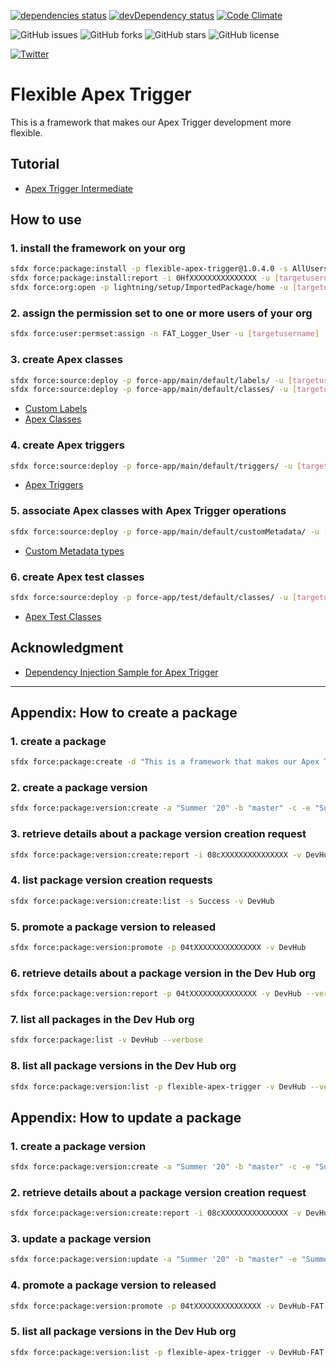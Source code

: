 [![dependencies status](https://david-dm.org/takahitomiyamoto/flexible-apex-trigger.svg)](https://david-dm.org/takahitomiyamoto/flexible-apex-trigger)
[![devDependency status](https://david-dm.org/takahitomiyamoto/flexible-apex-trigger/dev-status.svg)](https://david-dm.org/takahitomiyamoto/flexible-apex-trigger#info=devDependencies)
[![Code Climate](https://codeclimate.com/github/takahitomiyamoto/flexible-apex-trigger.svg)](https://codeclimate.com/github/takahitomiyamoto/flexible-apex-trigger)

![GitHub issues](https://img.shields.io/github/issues/takahitomiyamoto/flexible-apex-trigger)
![GitHub forks](https://img.shields.io/github/forks/takahitomiyamoto/flexible-apex-trigger)
![GitHub stars](https://img.shields.io/github/stars/takahitomiyamoto/flexible-apex-trigger)
![GitHub license](https://img.shields.io/github/license/takahitomiyamoto/flexible-apex-trigger?color=blue)

<a href="https://twitter.com/intent/tweet?text=Happy Coding!!&url=https%3A%2F%2Fgithub.com%2Ftakahitomiyamoto%2Fflexible-apex-trigger"><img alt="Twitter" src="https://img.shields.io/twitter/url?style=social&url=https%3A%2F%2Fgithub.com%2Ftakahitomiyamoto%2Fflexible-apex-trigger"></a>

# Flexible Apex Trigger

This is a framework that makes our Apex Trigger development more flexible.

## Tutorial

- [Apex Trigger Intermediate](https://takahitomiyamoto.github.io/apex-trigger-intermediate/)

## How to use

### 1. install the framework on your org

```sh
sfdx force:package:install -p flexible-apex-trigger@1.0.4.0 -s AllUsers -u [targetusername]
sfdx force:package:install:report -i 0HfXXXXXXXXXXXXXXX -u [targetusername]
sfdx force:org:open -p lightning/setup/ImportedPackage/home -u [targetusername]
```

### 2. assign the permission set to one or more users of your org

```sh
sfdx force:user:permset:assign -n FAT_Logger_User -u [targetusername]
```

### 3. create Apex classes

```sh
sfdx force:source:deploy -p force-app/main/default/labels/ -u [targetusername]
sfdx force:source:deploy -p force-app/main/default/classes/ -u [targetusername]
```

- [Custom Labels](https://github.com/takahitomiyamoto/flexible-apex-trigger/tree/master/force-app/main/default/labels)
- [Apex Classes](https://github.com/takahitomiyamoto/flexible-apex-trigger/tree/master/force-app/main/default/classes)

### 4. create Apex triggers

```sh
sfdx force:source:deploy -p force-app/main/default/triggers/ -u [targetusername]
```

- [Apex Triggers](https://github.com/takahitomiyamoto/flexible-apex-trigger/tree/master/force-app/main/default/triggers)

### 5. associate Apex classes with Apex Trigger operations

```sh
sfdx force:source:deploy -p force-app/main/default/customMetadata/ -u [targetusername]
```

- [Custom Metadata types](https://github.com/takahitomiyamoto/flexible-apex-trigger/tree/master/force-app/main/default/customMetadata)

### 6. create Apex test classes

```sh
sfdx force:source:deploy -p force-app/test/default/classes/ -u [targetusername]
```

- [Apex Test Classes](https://github.com/takahitomiyamoto/flexible-apex-trigger/tree/master/force-app/test/default/classes)

## Acknowledgment

- [Dependency Injection Sample for Apex Trigger](https://github.com/takahitomiyamoto/di-sample-apex-trigger)

---

## Appendix: How to create a package

### 1. create a package

```sh
sfdx force:package:create -d "This is a framework that makes our Apex Trigger development more flexible." -e -n "flexible-apex-trigger" -r force-app-fat -t Unlocked -v DevHub
```

### 2. create a package version

```sh
sfdx force:package:version:create -a "Summer '20" -b "master" -c -e "Summer '20 (API version 49.0)" -f config/project-scratch-def.json -n 1.0.0.0 -p 0HoXXXXXXXXXXXXXXX -t v49.0 -v DevHub -x --postinstallurl "https://github.com/takahitomiyamoto/flexible-apex-trigger" --releasenotesurl "https://github.com/takahitomiyamoto/flexible-apex-trigger/releases"
```

### 3. retrieve details about a package version creation request

```sh
sfdx force:package:version:create:report -i 08cXXXXXXXXXXXXXXX -v DevHub
```

### 4. list package version creation requests

```sh
sfdx force:package:version:create:list -s Success -v DevHub
```

### 5. promote a package version to released

```sh
sfdx force:package:version:promote -p 04tXXXXXXXXXXXXXXX -v DevHub
```

### 6. retrieve details about a package version in the Dev Hub org

```sh
sfdx force:package:version:report -p 04tXXXXXXXXXXXXXXX -v DevHub --verbose
```

### 7. list all packages in the Dev Hub org

```sh
sfdx force:package:list -v DevHub --verbose
```

### 8. list all package versions in the Dev Hub org

```sh
sfdx force:package:version:list -p flexible-apex-trigger -v DevHub --verbose
```

## Appendix: How to update a package

### 1. create a package version

```sh
sfdx force:package:version:create -a "Summer '20" -b "master" -c -e "Summer '20 (API version 49.0)" -f config/project-scratch-def.json -n 1.0.1.0 -p 0HoXXXXXXXXXXXXXXX -t v49.0 -v DevHub-FAT -x --postinstallurl "https://github.com/takahitomiyamoto/flexible-apex-trigger" --releasenotesurl "https://github.com/takahitomiyamoto/flexible-apex-trigger/releases"
```

### 2. retrieve details about a package version creation request

```sh
sfdx force:package:version:create:report -i 08cXXXXXXXXXXXXXXX -v DevHub-FAT
```

### 3. update a package version

```sh
sfdx force:package:version:update -a "Summer '20" -b "master" -e "Summer '20 (API version 49.0)" -p 04tXXXXXXXXXXXXXXX -t v49.0 -v DevHub-FAT
```

### 4. promote a package version to released

```sh
sfdx force:package:version:promote -p 04tXXXXXXXXXXXXXXX -v DevHub-FAT
```

### 5. list all package versions in the Dev Hub org

```sh
sfdx force:package:version:list -p flexible-apex-trigger -v DevHub-FAT --verbose
```
